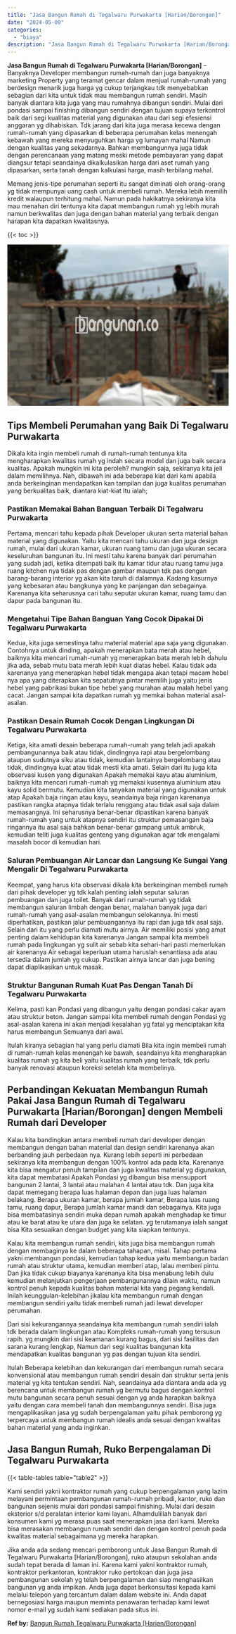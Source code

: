 ```yaml
---
title: "Jasa Bangun Rumah di Tegalwaru Purwakarta [Harian/Borongan]"
date: "2024-05-09"
categories: 
  - "biaya"
description: "Jasa Bangun Rumah di Tegalwaru Purwakarta [Harian/Borongan]. Jika anda ada sedang mencari pemborong untuk Jasa Bangun Rumah di Tegalwaru Purwakarta [Harian/..."
---
```


**Jasa Bangun Rumah di Tegalwaru Purwakarta \[Harian/Borongan\]** – Banyaknya Developer membangun rumah-rumah dan juga banyaknya marketing Property yang teramat gencar dalam menjual rumah-rumah yang berdesign menarik juga harga yg cukup terjangkau tdk menyebabkan sebagian dari kita untuk tidak mau membangun rumah sendiri. Masih banyak diantara kita juga yang mau rumahnya dibangun sendiri. Mulai dari pondasi sampai finishing dibangun sendiri dengan tujuan supaya terkontrol baik dari segi kualitas material yang digunakan atau dari segi efesiensi anggaran yg dihabiskan. Tdk jarang dari kita juga merasa kecewa dengan rumah-rumah yang dipasarkan di beberapa perumahan kelas menengah kebawah yang mereka menyuguhkan harga yg lumayan mahal Namun dengan kualitas yang sekadarnya. Bahkan membangunnya juga tidak dengan perencanaan yang matang meski metode pembayaran yang dapat diangsur tetapi seandainya dikalkulasikan harga dari aset rumah yang dipasarkan, serta tanah dengan kalkulasi harga, masih terbilang mahal.

Memang jenis-tipe perumahan seperti itu sangat diminati oleh orang-orang yg tidak mempunyai uang cash untuk membeli rumah. Mereka lebih memilih kredit walaupun terhitung mahal. Namun pada hakikatnya sekiranya kita mau menahan diri tentunya kita dapat membangun rumah yg lebih murah namun berkwalitas dan juga dengan bahan material yang terbaik dengan harapan kita dapatkan kwalitasnya.

{{< toc >}}

![Jasa Bangun Rumah di Tegalwaru Purwakarta [Harian/Borongan]](/images/borong-bangunan-14.png)

## Tips Membeli Perumahan yang Baik Di Tegalwaru Purwakarta

Dikala kita ingin membeli rumah di rumah-rumah tentunya kita mengharapkan kwalitas rumah yg indah secara model dan juga baik secara kualitas. Apakah mungkin ini kita peroleh? mungkin saja, sekiranya kita jeli dalam memilihnya. Nah, dibawah ini ada beberapa kiat dari kami apabila anda berkeinginan mendapatkan kan tampilan dan juga kualitas perumahan yang berkualitas baik, diantara kiat-kiat Itu ialah;

### Pastikan Memakai Bahan Banguan Terbaik Di Tegalwaru Purwakarta

Pertama, mencari tahu kepada pihak Developer ukuran serta material bahan material yang digunakan. Yaitu kita mencari tahu ukuran dan juga design rumah, mulai dari ukuran kamar, ukuran ruang tamu dan juga ukuran secara keseluruhan bangunan itu. Ini mesti tahu karena banyak dari perumahan yang sudah jadi, ketika ditempati baik itu kamar tidur atau ruang tamu juga ruang kitchen nya tidak pas dengan gambar maupun tdk pas dengan barang-barang interior yg akan kita taruh di dalamnya. Kadang kasurnya yang kebesaran atau bangkunya yang ke panjangan dan sebagainya. Karenanya kita seharusnya cari tahu seputar ukuran kamar, ruang tamu dan dapur pada bangunan itu.

### Mengetahui Tipe Bahan Banguan Yang Cocok Dipakai Di Tegalwaru Purwakarta

Kedua, kita juga semestinya tahu material material apa saja yang digunakan. Contohnya untuk dinding, apakah menerapkan bata merah atau hebel, baiknya kita mencari rumah-rumah yg menerapkan bata merah lebih dahulu jika ada, sebab mutu bata merah lebih kuat diatas hebel. Kalau tidak ada karenanya yang menerapkan hebel tidak mengapa akan tetapi macam hebel nya apa yang diterapkan kita sepatutnya pintar memilih juga yaitu jenis hebel yang pabrikasi bukan tipe hebel yang murahan atau malah hebel yang cacat. Jangan sampai kita dapatkan rumah yg memkai bahan material asal-asalan.

### Pastikan Desain Rumah Cocok Dengan Lingkungan Di Tegalwaru Purwakarta

Ketiga, kita amati desain beberapa rumah-rumah yang telah jadi apakah pembangunannya baik atau tidak, dindingnya rapi atau bergelombang ataupun sudutnya siku atau tidak, kemudian lantainya bergelombang atau tidak, dindingnya kuat atau tidak mesti kita amati. Selain dari itu juga kita observasi kusen yang digunakan Apakah memakai kayu atau aluminium, baiknya kita mencari rumah-rumah yg memakai kusennya aluminium atau kayu solid bermutu. Kemudian kita tanyakan material yang digunakan untuk atap Apakah baja ringan atau kayu, seandainya baja ringan karenanya pastikan rangka atapnya tidak terlalu renggang atau tidak asal saja dalam memasangnya. Ini seharusnya benar-benar dipastikan karena banyak rumah-rumah yang untuk atapnya sendiri itu struktur pemasangan baja ringannya itu asal saja bahkan benar-benar gampang untuk ambruk, kemudian teliti juga kualitas genteng yang digunakan agar tdk mengalami masalah bocor di kemudian hari.

### Saluran Pembuangan Air Lancar dan Langsung Ke Sungai Yang Mengalir Di Tegalwaru Purwakarta

Keempat, yang harus kita observasi dikala kita berkeinginan membeli rumah dari pihak developer yg tdk kalah penting ialah seputar saluran pembuangan dan juga toilet. Banyak dari rumah-rumah yg tidak membangun saluran limbah dengan benar, malahan banyak juga dari rumah-rumah yang asal-asalan membangun selokannya. Ini mesti diperhatikan, pastikan jalur pembuangannya itu rapi dan juga tdk asal saja. Selain dari itu yang perlu diamati mutu airnya. Air memiliki posisi yang amat penting dalam kehidupan kita karenanya Jangan sampai kita membeli rumah pada lingkungan yg sulit air sebab kita sehari-hari pasti memerlukan air karenanya Air sebagai keperluan utama haruslah senantiasa ada atau tersedia dalam jumlah yg cukup. Pastikan airnya lancar dan juga bening dapat diaplikasikan untuk masak.

### Struktur Bangunan Rumah Kuat Pas Dengan Tanah Di Tegalwaru Purwakarta

Kelima, pasti kan Pondasi yang dibangun yaitu dengan pondasi cakar ayam atau struktur beton. Jangan sampai kita membeli rumah dengan Pondasi yg asal-asalan karena ini akan menjadi kesalahan yg fatal yg menciptakan kita harus membangun Semuanya dari awal.

Itulah kiranya sebagian hal yang perlu diamati Bila kita ingin membeli rumah di rumah-rumah kelas menengah ke bawah, seandainya kita mengharapkan kualitas rumah yg kita beli yaitu kualitas rumah yang terbaik, tdk perlu banyak renovasi ataupun koreksi setelah kita membelinya.

## Perbandingan Kekuatan Membangun Rumah Pakai Jasa Bangun Rumah di Tegalwaru Purwakarta \[Harian/Borongan\] dengen Membeli Rumah dari Developer

Kalau kita bandingkan antara membeli rumah dari developer dengan membangun dengan bahan material dan design sendiri karenanya akan berbanding jauh perbedaan nya. Kurang lebih seperti ini perbedaan sekiranya kita membangun dengan 100% kontrol ada pada kita. Karenanya kita bisa mengatur penuh tampilan dan juga kwalitas material yg digunakan, kita dapat membatasi Apakah Pondasi yg dibangun bisa mensupport bangunan 2 lantai, 3 lantai atau malahan 4 lantai atau tdk. Dan juga kita dapat memegang berapa luas halaman depan dan juga luas halaman belakang. Berapa ukuran kamar, berapa jumlah kamar, Berapa luas ruang tamu, ruang dapur, Berapa jumlah kamar mandi dan sebagainya. Kita juga bisa membatasinya sendiri muka depan rumah apakah menghadap ke timur atau ke barat atau ke utara dan juga ke selatan. yg terutamanya ialah sangat bisa Kita sesuaikan dengan budget yang kita siapkan tentunya.

Kalau kita membangun rumah sendiri, kita juga bisa membangun rumah dengan membaginya ke dalam beberapa tahapan, misal. Tahap pertama yakni membangun pondasi, kemudian tahap kedua yaitu membangun badan rumah atau struktur utama, kemudian memberi atap, lalau memberi pintu. Dan jika tidak cukup biayanya karenanya kita bisa menabung lebih dulu kemudian melanjutkan pengerjaan pembangunannya dilain waktu, namun kontrol penuh kepada kualitas bahan material kita yang pegang kendali. Inilah keunggulan-kelebihan jikalau kita membangun rumah dengan membangun sendiri yaitu tidak membeli rumah jadi lewat developer perumahan.

Dari sisi kekurangannya seandainya kita membangun rumah sendiri ialah tdk berada dalam lingkungan atau Kompleks rumah-rumah yang tersusun rapih. yg mungkin dari sisi keamanan kurang bagus, dari sisi fasilitas dan sarana kurang lengkap, Namun dari segi kualitas bangunan kita mendapatkan kualitas bangunan yg pas dengan tujuan kita sendiri.

Itulah Beberapa kelebihan dan kekurangan dari membangun rumah secara konvensional atau membangun rumah sendiri desain dan struktur serta jenis material yg kita tentukan sendiri. Nah, seandainya ada diantara anda ada yg berencana untuk membangun rumah yg bermutu bagus dengan kontrol mutu bangunan secara penuh sesuai dengan yg anda harapkan baiknya yaitu dengan cara membeli tanah dan membangunnya sendiri. Bisa juga mengaplikasikan jasa yg sudah berpengalaman yaitu pihak pemborong yg terpercaya untuk membangun rumah idealis anda sesuai dengan kwalitas bahan material yang anda inginkan.

## Jasa Bangun Rumah, Ruko Berpengalaman Di Tegalwaru Purwakarta

{{< table-tables table="table2" >}}

Kami sendiri yakni kontraktor rumah yang cukup berpengalaman yang lazim melayani permintaan pembangunan rumah-rumah pribadi, kantor, ruko dan bangunan sejenis mulai dari pondasi sampai finishing. Mulai dari desain eksterior s/d peralatan interior kami layani. Alhamdulillah banyak dari konsumen kami yg merasa puas saat menerapkan jasa dari kami. Mereka bisa merasakan membangun rumah sendiri dan dengan kontrol penuh pada kwalitas material sebagaimana yg mereka harapkan.

Jika anda ada sedang mencari pemborong untuk Jasa Bangun Rumah di Tegalwaru Purwakarta \[Harian/Borongan\], ruko ataupun sekolahan anda sudah tepat berada di laman ini. Karena kami yakni kontraktor rumah, kontraktor perkantoran, kontraktor ruko pertokoan dan juga jasa pembangunan sekolah yg telah berpengalaman dan siap menghasilkan bangunan yg anda impikan. Anda juga dapat berkonsultasi kepada kami melalui telepon yang tercantum dalam dalam website ini. Anda dapat bernegosiasi harga maupun meminta penawaran terhadap kami lewat nomor e-mail yg sudah kami sediakan pada situs ini.

**Ref by:** [Bangun Rumah Tegalwaru Purwakarta [Harian/Borongan]](https://id.wikipedia.org/wiki/Bangun)
